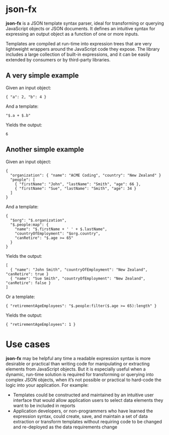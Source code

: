 # json-fx
**json-fx** is a JSON template syntax parser, ideal for transforming or querying JavaScript objects or JSON documents. It defines an intuitive syntax for expressing an output object as a function of one or more inputs.

Templates are compiled at run-time into expression trees that are very lightweight wrappers around the JavaScript code they expose. The library includes a large collection of built-in expressions, and it can be easily extended by consumers or by third-party libraries.

## A very simple example

Given an input object:

    { "a": 2, "b": 4 }

And a template:

    "$.a + $.b"

Yields the output:

    6
## Another simple example

Given an input object:

    {
      "organization": { "name": "ACME Coding", "country": "New Zealand" }
      "people": [
        { "firstName": "John", "lastName": "Smith", "age": 66 },
        { "firstName": "Sue", "lastName": "Smith", "age": 34 }
      ]
    }

And a template:

    {
      "$org": "$.organization",
      "$.people:map": {
        "name": "$.firstName + ' ' + $.lastName",
        "countryOfEmployment": "$org.country",
        "canRetire": "$.age >= 65"
      }
    }

Yields the output:

    [
      { "name": "John Smith", "countryOfEmployment": "New Zealand", "canRetire": true }
      { "name": "Sue Smith", "countryOfEmployment": "New Zealand", "canRetire": false }
    ]

Or a template:

    { "retirementAgeEmployees": "$.people:filter($.age >= 65):length" }

Yields the output:

    { "retirementAgeEmployees": 1 }

# Use cases

**json-fx** may be helpful any time a readable expression syntax is more desirable or practical than writing code for manipulating or extracting elements from JavaScript objects. But it is especially useful when a dynamic, run-time solution is required for transforming or querying into complex JSON objects, when it’s not possible or practical to hard-code the logic into your application. For example:


- Templates could be constructed and maintained by an intuitive user interface that would allow application users to select data elements they want to be included in reports
- Application developers, or non-programmers who have learned the expression syntax, could create, save, and maintain a set of data extraction or transform templates without requiring code to be changed and re-deployed as the data requirements change
